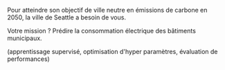 Pour atteindre son objectif de ville neutre en émissions de carbone en 2050, la ville de Seattle a besoin de vous.

Votre mission ? Prédire la consommation électrique des bâtiments municipaux.

(apprentissage supervisé, optimisation d'hyper paramètres, évaluation de performances)
